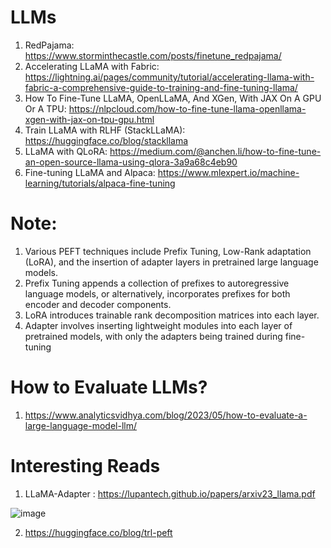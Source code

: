 # LLMs



1. RedPajama: https://www.storminthecastle.com/posts/finetune_redpajama/
2. Accelerating LLaMA with Fabric: https://lightning.ai/pages/community/tutorial/accelerating-llama-with-fabric-a-comprehensive-guide-to-training-and-fine-tuning-llama/
3. How To Fine-Tune LLaMA, OpenLLaMA, And XGen, With JAX On A GPU Or A TPU: https://nlpcloud.com/how-to-fine-tune-llama-openllama-xgen-with-jax-on-tpu-gpu.html
4. Train LLaMA with RLHF (StackLLaMA): https://huggingface.co/blog/stackllama
5. LLaMA with QLoRA: https://medium.com/@anchen.li/how-to-fine-tune-an-open-source-llama-using-qlora-3a9a68c4eb90
6. Fine-tuning LLaMA and Alpaca: https://www.mlexpert.io/machine-learning/tutorials/alpaca-fine-tuning



# Note:

1. Various PEFT techniques include Prefix Tuning, Low-Rank adaptation (LoRA), and the insertion of adapter layers in pretrained large language models.
2. Prefix Tuning appends a collection of prefixes to autoregressive language models, or alternatively, incorporates prefixes for both encoder and decoder components.
3. LoRA introduces trainable rank decomposition matrices into each layer.
4. Adapter involves inserting lightweight modules into each layer of pretrained models, with only the adapters being trained during fine-tuning

# How to Evaluate LLMs?

1. https://www.analyticsvidhya.com/blog/2023/05/how-to-evaluate-a-large-language-model-llm/

# Interesting Reads

1. LLaMA-Adapter : https://lupantech.github.io/papers/arxiv23_llama.pdf


![image](https://github.com/DrishtiShrrrma/LLMs/assets/129742046/de0af1b6-5966-4abf-a947-248f97f870b3)

2. https://huggingface.co/blog/trl-peft

